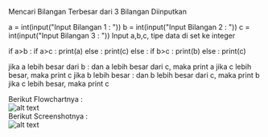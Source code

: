 Mencari Bilangan Terbesar dari 3 Bilangan Diinputkan

a = int(input("Input Bilangan 1 : "))
b = int(input("Input Bilangan 2 : "))
c = int(input("Input Bilangan 3 : "))
Input a,b,c, tipe data di set ke integer

if a>b :
    if a>c :
        print(a)
    else :
        print(c)
else : 
    if b>c :
        print(b)
    else :
        print(c)

jika a lebih besar dari b :
	dan a lebih besar dari c, maka print a
	jika c lebih besar, maka print c
jika b lebih besar :
	dan b lebih besar dari c, maka print b
	jika c lebih besar, maka print c

Berikut Flowchartnya : </br>
![alt text](https://raw.githubusercontent.com/arkyana/labpy1/master/img/flow.png)</br>
Berikut Screenshotnya : </br>
![alt text](https://raw.githubusercontent.com/arkyana/labpy1/master/img/ss.png)</br>

        